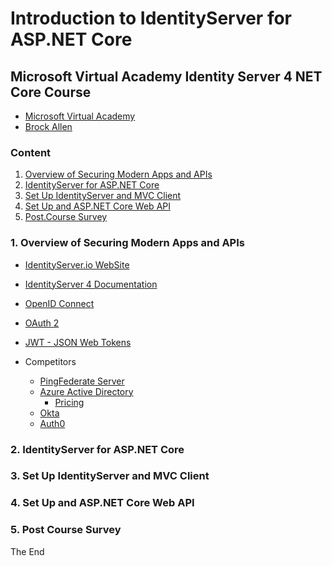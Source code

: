 # Introduction to IdentityServer for ASP.NET Core

## Microsoft Virtual Academy Identity Server 4 NET Core Course

* [Microsoft Virtual Academy](https://mva.microsoft.com/en-us/training-courses/introduction-to-identityserver-for-aspnet-core-17945)
* [Brock Allen](https://brockallen.com/)

### Content

1. [Overview of Securing Modern Apps and APIs](#1-overview-of-securing-modern-apps-and-apis)
2. [IdentityServer for ASP.NET Core](#2-identityserver-for-aspnet-core)
3. [Set Up IdentityServer and MVC Client](#3-set-up-identityserver-and-mvc-client)
4. [Set Up and ASP.NET Core Web API](#4-set-up-and-aspnet-core-web-api)
5. [Post.Course Survey](#5-post-course-survey)

### 1. Overview of Securing Modern Apps and APIs

* [IdentityServer.io WebSite](http://identityserver.io/)
* [IdentityServer 4 Documentation](https://identityserver4.readthedocs.io/en/release/)
* [OpenID Connect](http://openid.net/connect/)
* [OAuth 2](https://oauth.net/2/)
* [JWT - JSON Web Tokens](https://jwt.io/)

* Competitors
  - [PingFederate Server](https://documentation.pingidentity.com/pingfederate/pf90/index.shtml#gettingStartedGuide/concept/gettingStarted.html)
  - [Azure Active Directory](https://docs.microsoft.com/en-us/azure/active-directory/active-directory-whatis)
    * [Pricing](https://azure.microsoft.com/en-us/pricing/details/active-directory/)
  - [Okta](https://www.okta.com/)
  - [Auth0](https://auth0.com/)

### 2. IdentityServer for ASP.NET Core



### 3. Set Up IdentityServer and MVC Client
### 4. Set Up and ASP.NET Core Web API
### 5. Post Course Survey


The End